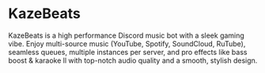 # KazeBeats
KazeBeats is a high performance Discord music bot with a sleek gaming vibe. Enjoy multi-source music (YouTube, Spotify, SoundCloud, RuTube), seamless queues, multiple instances per server, and pro effects like bass boost &amp; karaoke ll with top-notch audio quality and a smooth, stylish design.
